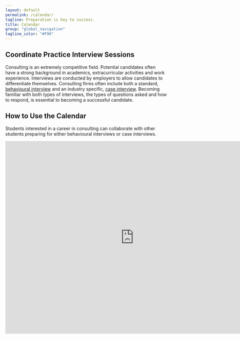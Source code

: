 ```yaml
---
layout: default
permalink: /calendar/
tagline: Preparation is key to success.
title: Calendar
group: "global_navigation"
tagline_color: "#F90"
---
```


## Coordinate Practice Interview Sessions

Consulting is an extremely competitive field. Potential candidates often have a strong background in academics, extracurricular activities and work experience. Interviews are conducted by employers to allow candidates to differentiate themselves. Consulting firms often include both a standard, <a href="https://alis.alberta.ca/ep/eps/tips/tips.html?EK=161" target="_blank">behavioural interview</a> and an industry specific, <a href="http://www.insideconsulting.com/Case%20Interviews.htm" target="_blank">case interview</a>. Becoming familiar with both types of interviews, the types of questions asked and how to respond, is essential to becoming a successful candidate. 

## How to Use the Calendar

Students interested in a career in consulting can collaborate with other students preparing for either behavioural interviews or case interviews. 

<iframe src=" http://teamup.com/ks6e89c42c5180e726?date=today&view=a&sidepanel=c" width="800" height="600" frameborder="0"></iframe>

